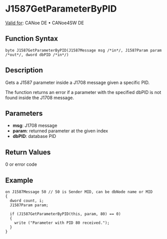 # J1587GetParameterByPID

[Valid for](../../../Shared/FeatureAvailability.md): CANoe DE • CANoe4SW DE

## Function Syntax

```plaintext
byte J1587GetParameterByPID(J1587Message msg /*in*/, J1587Param param /*out*/, dword dbPID /*in*/)
```

## Description

Gets a J1587 parameter inside a J1708 message given a specific PID.

The function returns an error if a parameter with the specified dbPID is not found inside the J1708 message.

## Parameters

- **msg**: J1708 message
- **param**: returned parameter at the given index
- **dbPID**: database PID

## Return Values

0 or error code

## Example

```plaintext
on J1587Message 50 // 50 is Sender MID, can be dbNode name or MID
{
  dword count, i;
  J1587Param param;

  if (J1587GetParameterByPID(this, param, 80) == 0)
  {
    write ("Parameter with PID 80 received.");
  }
}
```
